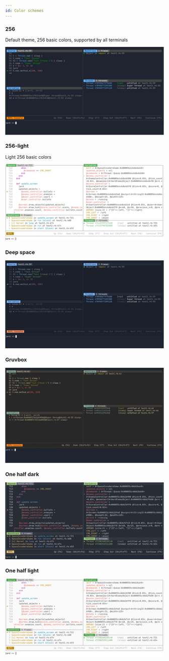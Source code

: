 ```yaml
---
id: Color schemes
---
```


### 256
Default theme, 256 basic colors, supported by all terminals

![256 Color scheme](/img/color_schemes/256.png)

### 256-light
Light 256 basic colors

![256-light Color scheme](/img/color_schemes/256-light.png)

### Deep space

![Deep space color scheme](/img/color_schemes/deep-space.png)

### Gruvbox

![Gruvbox color scheme](/img/color_schemes/gruvbox.png)

### One half dark

![One half dark color scheme](/img/color_schemes/one-half-dark.png)

### One half light

![One half light color scheme](/img/color_schemes/one-half-light.png)
